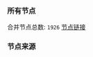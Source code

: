 ### 所有节点
合并节点总数: `1926`
[节点链接](https://raw.githubusercontent.com/rzhy1/11/master/sub/sub_merge_base64.txt)

### 节点来源
